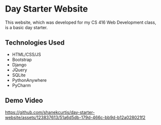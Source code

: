 
# Day Starter Website

This website, which was developed for my CS 416 Web Development class, is a basic day starter.



## Technologies Used
- HTML/CSS/JS
- Bootstrap
- Django
- JQuery
- SQLite
- PythonAnywhere
- PyCharm

## Demo Video
https://github.com/shanekcurtis/day-starter-website/assets/123837613/51a6d5db-179d-466c-bb9d-b12a028021f2

